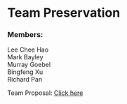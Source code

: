 # Team Preservation

### Members:
Lee Chee Hao <br>
Mark Bayley <br>
Murray Goebel <br>
Bingfeng Xu <br>
Richard Pan <br>

Team Proposal: <a href="https://github.com/deco3500-2018/Preservation/wiki/Proposal">Click here</a>
